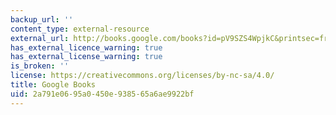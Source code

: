 ```yaml
---
backup_url: ''
content_type: external-resource
external_url: http://books.google.com/books?id=pV9SZS4WpjkC&printsec=frontcover
has_external_licence_warning: true
has_external_license_warning: true
is_broken: ''
license: https://creativecommons.org/licenses/by-nc-sa/4.0/
title: Google Books
uid: 2a791e06-95a0-450e-9385-65a6ae9922bf
---
```

